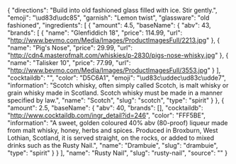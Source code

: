 {
    "directions": "Build into old fashioned glass filled with ice. Stir gently.",
    "emoji": "\ud83d\udc85",
    "garnish": "Lemon twist",
    "glassware": "old fashioned",
    "ingredients": [
        {
            "amount": 4.5,
            "baseName": {
                "abv": 43,
                "brands": [
                    {
                        "name": "Glenfiddich 18",
                        "price": 114.99,
                        "url": "http://www.bevmo.com/Media/Images/ProductImagesFull/2213.jpg"
                    },
                    {
                        "name": "Pig's Nose",
                        "price": 29.99,
                        "url": "http://cdn4.masterofmalt.com/whiskies/p-2830/pigs-nose-whisky.jpg"
                    },
                    {
                        "name": "Talisker 10",
                        "price": 77.99,
                        "url": "http://www.bevmo.com/Media/Images/ProductImagesFull/3553.jpg"
                    }
                ],
                "cocktaildb": "",
                "color": "D5C6A1",
                "emoji": "\ud83c\uddec\ud83c\udde7",
                "information": "Scotch whisky, often simply called Scotch, is malt whisky or grain whisky made in Scotland. Scotch whisky must be made in a manner specified by law.",
                "name": "Scotch",
                "slug": "scotch",
                "type": "spirit"
            }
        },
        {
            "amount": 2.5,
            "baseName": {
                "abv": 40,
                "brands": [],
                "cocktaildb": "http://www.cocktaildb.com/ingr_detail?id=246",
                "color": "FFF5BE",
                "information": "A sweet, golden coloured 40% abv (80-proof) liqueur made from malt whisky, honey, herbs and spices. Produced in Broxburn, West Lothian, Scotland, it is served straight, on the rocks, or added to mixed drinks such as the Rusty Nail.",
                "name": "Drambuie",
                "slug": "drambuie",
                "type": "spirit"
            }
        }
    ],
    "name": "Rusty Nail",
    "slug": "rusty-nail",
    "source": ""
}